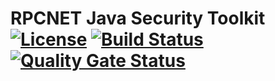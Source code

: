 # RPCNET Java Security Toolkit [![License](https://img.shields.io/badge/License-Apache%202.0-blue.svg)](https://opensource.org/licenses/Apache-2.0) [![Build Status](https://travis-ci.org/rpcaldeira/security-toolkit.svg?branch=master)](https://travis-ci.org/rpcaldeira/security-toolkit) [![Quality Gate Status](https://sonarcloud.io/api/project_badges/measure?project=net.rpcnet.securitytoolkit%3Asecuritytoolkit&metric=alert_status)](https://sonarcloud.io/dashboard?id=net.rpcnet.securitytoolkit%3Asecuritytoolkit)